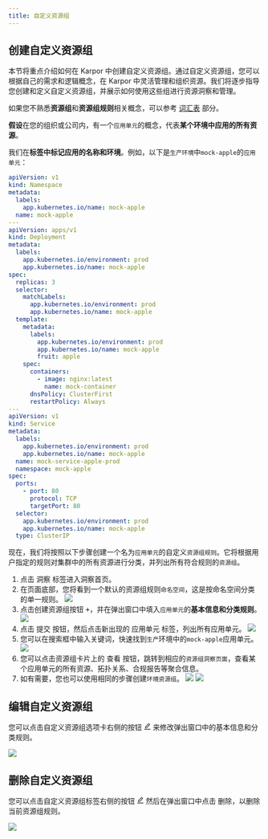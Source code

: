 ```yaml
---
title: 自定义资源组
---
```


## 创建自定义资源组

本节将重点介绍如何在 Karpor 中创建自定义资源组。通过自定义资源组，您可以根据自己的需求和逻辑概念，在 Karpor 中灵活管理和组织资源。我们将逐步指导您创建和定义自定义资源组，并展示如何使用这些组进行资源洞察和管理。

如果您不熟悉**资源组**和**资源组规则**相关概念，可以参考 [词汇表](../../2-concepts/3-glossary.md) 部分。

**假设**在您的组织或公司内，有一个`应用单元`的概念，代表**某个环境中应用的所有资源**。

我们在**标签中标记应用的名称和环境**。例如，以下是`生产环境`中`mock-apple`的`应用单元`：

```yaml
apiVersion: v1
kind: Namespace
metadata:
  labels:
    app.kubernetes.io/name: mock-apple
  name: mock-apple
---
apiVersion: apps/v1
kind: Deployment
metadata:
  labels:
    app.kubernetes.io/environment: prod
    app.kubernetes.io/name: mock-apple
spec:
  replicas: 3
  selector:
    matchLabels:
      app.kubernetes.io/environment: prod
      app.kubernetes.io/name: mock-apple
  template:
    metadata:
      labels:
        app.kubernetes.io/environment: prod
        app.kubernetes.io/name: mock-apple
        fruit: apple
    spec:
      containers:
        - image: nginx:latest
          name: mock-container
      dnsPolicy: ClusterFirst
      restartPolicy: Always
---
apiVersion: v1
kind: Service
metadata:
  labels:
    app.kubernetes.io/environment: prod
    app.kubernetes.io/name: mock-apple
  name: mock-service-apple-prod
  namespace: mock-apple
spec:
  ports:
    - port: 80
      protocol: TCP
      targetPort: 80
  selector:
    app.kubernetes.io/environment: prod
    app.kubernetes.io/name: mock-apple
  type: ClusterIP
```

现在，我们将按照以下步骤创建一个名为`应用单元`的自定义`资源组规则`。它将根据用户指定的规则对集群中的所有资源进行分类，并列出所有符合规则的`资源组`。

1. 点击 <kbd>洞察</kbd> 标签进入洞察首页。
2. 在页面底部，您将看到一个默认的资源组规则`命名空间`，这是按命名空间分类的单一规则。
   ![](/karpor/assets/insight/insight-homepage.png)
3. 点击创建资源组按钮 <kbd>+</kbd>，并在弹出窗口中填入`应用单元`的**基本信息和分类规则**。
   ![](/karpor/assets/insight/insight-create-app-resource-group-rule.png)
4. 点击 <kbd>提交</kbd> 按钮，然后点击新出现的 <kbd>应用单元</kbd> 标签，列出所有应用单元。
   ![](/karpor/assets/insight/insight-list-app-resource-groups.png)
5. 您可以在搜索框中输入关键词，快速找到`生产`环境中的`mock-apple`应用单元。
   ![](/karpor/assets/insight/insight-search-app-resource-group.png)
6. 您可以点击资源组卡片上的 <kbd>查看</kbd> 按钮，跳转到相应的`资源组洞察页面`，查看某个应用单元的所有资源、拓扑关系、合规报告等聚合信息。
7. 如有需要，您也可以使用相同的步骤创建`环境资源组`。
   ![](/karpor/assets/insight/insight-create-env-resource-group-rule.png)
   ![](/karpor/assets/insight/insight-list-env-resource-groups.png)


## 编辑自定义资源组

您可以点击自定义资源组选项卡右侧的按钮 <kbd><svg viewBox="64 64 896 896" focusable="false" data-icon="edit" width="1em" height="1em" fill="currentColor" aria-hidden="true"><path d="M257.7 752c2 0 4-.2 6-.5L431.9 722c2-.4 3.9-1.3 5.3-2.8l423.9-423.9a9.96 9.96 0 000-14.1L694.9 114.9c-1.9-1.9-4.4-2.9-7.1-2.9s-5.2 1-7.1 2.9L256.8 538.8c-1.5 1.5-2.4 3.3-2.8 5.3l-29.5 168.2a33.5 33.5 0 009.4 29.8c6.6 6.4 14.9 9.9 23.8 9.9zm67.4-174.4L687.8 215l73.3 73.3-362.7 362.6-88.9 15.7 15.6-89zM880 836H144c-17.7 0-32 14.3-32 32v36c0 4.4 3.6 8 8 8h784c4.4 0 8-3.6 8-8v-36c0-17.7-14.3-32-32-32z"></path></svg></kbd> 来修改弹出窗口中的基本信息和分类规则。

![](/karpor/assets/insight/insight-edit-env-resource-group.png)

## 删除自定义资源组

您可以点击自定义资源组标签右侧的按钮 <kbd><svg viewBox="64 64 896 896" focusable="false" data-icon="edit" width="1em" height="1em" fill="currentColor" aria-hidden="true"><path d="M257.7 752c2 0 4-.2 6-.5L431.9 722c2-.4 3.9-1.3 5.3-2.8l423.9-423.9a9.96 9.96 0 000-14.1L694.9 114.9c-1.9-1.9-4.4-2.9-7.1-2.9s-5.2 1-7.1 2.9L256.8 538.8c-1.5 1.5-2.4 3.3-2.8 5.3l-29.5 168.2a33.5 33.5 0 009.4 29.8c6.6 6.4 14.9 9.9 23.8 9.9zm67.4-174.4L687.8 215l73.3 73.3-362.7 362.6-88.9 15.7 15.6-89zM880 836H144c-17.7 0-32 14.3-32 32v36c0 4.4 3.6 8 8 8h784c4.4 0 8-3.6 8-8v-36c0-17.7-14.3-32-32-32z"></path></svg></kbd> 然后在弹出窗口中点击 <kbd>删除</kbd>，以删除当前资源组规则。

![](/karpor/assets/insight/insight-delete-env-resource-group.png)
